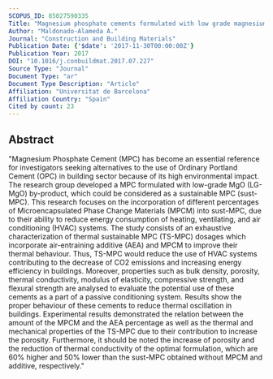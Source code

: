 ```yaml
---
SCOPUS_ID: 85027590335
Title: "Magnesium phosphate cements formulated with low grade magnesium oxide incorporating phase change materials for thermal energy storage"
Author: "Maldonado-Alameda A."
Journal: "Construction and Building Materials"
Publication Date: {'$date': '2017-11-30T00:00:00Z'}
Publication Year: 2017
DOI: "10.1016/j.conbuildmat.2017.07.227"
Source Type: "Journal"
Document Type: "ar"
Document Type Description: "Article"
Affiliation: "Universitat de Barcelona"
Affiliation Country: "Spain"
Cited by count: 23
---
```


## Abstract
"Magnesium Phosphate Cement (MPC) has become an essential reference for investigators seeking alternatives to the use of Ordinary Portland Cement (OPC) in building sector because of its high environmental impact. The research group developed a MPC formulated with low-grade MgO (LG-MgO) by-product, which could be considered as a sustainable MPC (sust-MPC). This research focuses on the incorporation of different percentages of Microencapsulated Phase Change Materials (MPCM) into sust-MPC, due to their ability to reduce energy consumption of heating, ventilating, and air conditioning (HVAC) systems. The study consists of an exhaustive characterization of thermal sustainable MPC (TS-MPC) dosages which incorporate air-entraining additive (AEA) and MPCM to improve their thermal behaviour. Thus, TS-MPC would reduce the use of HVAC systems contributing to the decrease of CO2 emissions and increasing energy efficiency in buildings. Moreover, properties such as bulk density, porosity, thermal conductivity, modulus of elasticity, compressive strength, and flexural strength are analysed to evaluate the potential use of these cements as a part of a passive conditioning system. Results show the proper behaviour of these cements to reduce thermal oscillation in buildings. Experimental results demonstrated the relation between the amount of the MPCM and the AEA percentage as well as the thermal and mechanical properties of the TS-MPC due to their contribution to increase the porosity. Furthermore, it should be noted the increase of porosity and the reduction of thermal conductivity of the optimal formulation, which are 60% higher and 50% lower than the sust-MPC obtained without MPCM and additive, respectively."
